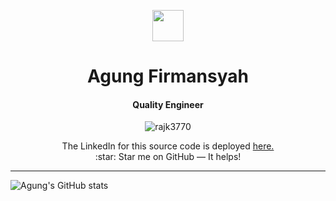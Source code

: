 <p align="center">
<img src="https://github.com/rajk3770/Github-Profile-Readme-Creator/blob/master/images/person.ico"  align="center" height="50"/>
</p>

<h1 align="center"> Agung Firmansyah </h1>
<h4 align="center"> Quality Engineer <br/></h4>
<p align="center"> <img src=https://komarev.com/ghpvc/?username=AgungFirmansyah09 alt=rajk3770 /> </p>
<p align="center">
The LinkedIn for this source code is deployed <a href="www.linkedin.com/in/agungf09">
here.</a>
<br/>
:star: Star me on GitHub — It helps!<br/>
 </p>
 
<hr/>

![Agung's GitHub stats](https://github-readme-stats.vercel.app/api?username=AgungFirmansyah09&show_icons=true&theme=radical)

